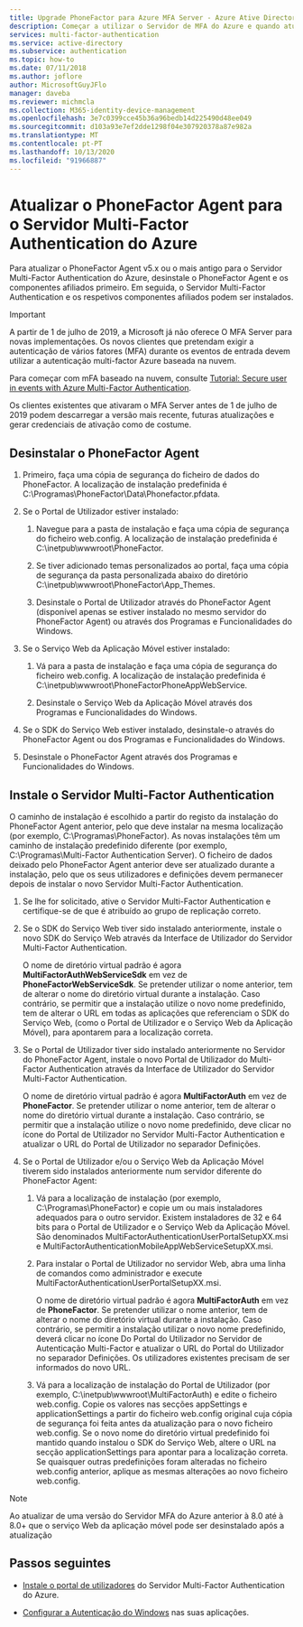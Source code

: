 ```yaml
---
title: Upgrade PhoneFactor para Azure MFA Server - Azure Ative Directory
description: Começar a utilizar o Servidor de MFA do Azure e quando atualizar a partir do phonefactor agent mais antigo.
services: multi-factor-authentication
ms.service: active-directory
ms.subservice: authentication
ms.topic: how-to
ms.date: 07/11/2018
ms.author: joflore
author: MicrosoftGuyJFlo
manager: daveba
ms.reviewer: michmcla
ms.collection: M365-identity-device-management
ms.openlocfilehash: 3e7c0399cce45b36a96bedb14d225490d48ee049
ms.sourcegitcommit: d103a93e7ef2dde1298f04e307920378a87e982a
ms.translationtype: MT
ms.contentlocale: pt-PT
ms.lasthandoff: 10/13/2020
ms.locfileid: "91966887"
---
```

# <a name="upgrade-the-phonefactor-agent-to-azure-multi-factor-authentication-server"></a>Atualizar o PhoneFactor Agent para o Servidor Multi-Factor Authentication do Azure

Para atualizar o PhoneFactor Agent v5.x ou o mais antigo para o Servidor Multi-Factor Authentication do Azure, desinstale o PhoneFactor Agent e os componentes afiliados primeiro. Em seguida, o Servidor Multi-Factor Authentication e os respetivos componentes afiliados podem ser instalados.

> [!IMPORTANT]
> A partir de 1 de julho de 2019, a Microsoft já não oferece O MFA Server para novas implementações. Os novos clientes que pretendam exigir a autenticação de vários fatores (MFA) durante os eventos de entrada devem utilizar a autenticação multi-factor Azure baseada na nuvem.
>
> Para começar com mFA baseado na nuvem, consulte [Tutorial: Secure user in events with Azure Multi-Factor Authentication](tutorial-enable-azure-mfa.md).
>
> Os clientes existentes que ativaram o MFA Server antes de 1 de julho de 2019 podem descarregar a versão mais recente, futuras atualizações e gerar credenciais de ativação como de costume.

## <a name="uninstall-the-phonefactor-agent"></a>Desinstalar o PhoneFactor Agent

1. Primeiro, faça uma cópia de segurança do ficheiro de dados do PhoneFactor. A localização de instalação predefinida é C:\Programas\PhoneFactor\Data\Phonefactor.pfdata.

2. Se o Portal de Utilizador estiver instalado:
   1. Navegue para a pasta de instalação e faça uma cópia de segurança do ficheiro web.config. A localização de instalação predefinida é C:\inetpub\wwwroot\PhoneFactor.

   2. Se tiver adicionado temas personalizados ao portal, faça uma cópia de segurança da pasta personalizada abaixo do diretório C:\inetpub\wwwroot\PhoneFactor\App_Themes.

   3. Desinstale o Portal de Utilizador através do PhoneFactor Agent (disponível apenas se estiver instalado no mesmo servidor do PhoneFactor Agent) ou através dos Programas e Funcionalidades do Windows.

3. Se o Serviço Web da Aplicação Móvel estiver instalado:

   1. Vá para a pasta de instalação e faça uma cópia de segurança do ficheiro web.config. A localização de instalação predefinida é C:\inetpub\wwwroot\PhoneFactorPhoneAppWebService.

   2. Desinstale o Serviço Web da Aplicação Móvel através dos Programas e Funcionalidades do Windows.

4. Se o SDK do Serviço Web estiver instalado, desinstale-o através do PhoneFactor Agent ou dos Programas e Funcionalidades do Windows.

5. Desinstale o PhoneFactor Agent através dos Programas e Funcionalidades do Windows.

## <a name="install-the-multi-factor-authentication-server"></a>Instale o Servidor Multi-Factor Authentication

O caminho de instalação é escolhido a partir do registo da instalação do PhoneFactor Agent anterior, pelo que deve instalar na mesma localização (por exemplo, C:\Programas\PhoneFactor). As novas instalações têm um caminho de instalação predefinido diferente (por exemplo, C:\Programas\Multi-Factor Authentication Server). O ficheiro de dados deixado pelo PhoneFactor Agent anterior deve ser atualizado durante a instalação, pelo que os seus utilizadores e definições devem permanecer depois de instalar o novo Servidor Multi-Factor Authentication.

1. Se lhe for solicitado, ative o Servidor Multi-Factor Authentication e certifique-se de que é atribuído ao grupo de replicação correto.

2. Se o SDK do Serviço Web tiver sido instalado anteriormente, instale o novo SDK do Serviço Web através da Interface de Utilizador do Servidor Multi-Factor Authentication.

   O nome de diretório virtual padrão é agora **MultiFactorAuthWebServiceSdk** em vez de **PhoneFactorWebServiceSdk**. Se pretender utilizar o nome anterior, tem de alterar o nome do diretório virtual durante a instalação. Caso contrário, se permitir que a instalação utilize o novo nome predefinido, tem de alterar o URL em todas as aplicações que referenciam o SDK do Serviço Web, (como o Portal de Utilizador e o Serviço Web da Aplicação Móvel), para apontarem para a localização correta.

3. Se o Portal de Utilizador tiver sido instalado anteriormente no Servidor do PhoneFactor Agent, instale o novo Portal de Utilizador do Multi-Factor Authentication através da Interface de Utilizador do Servidor Multi-Factor Authentication.

   O nome de diretório virtual padrão é agora **MultiFactorAuth** em vez de **PhoneFactor**. Se pretender utilizar o nome anterior, tem de alterar o nome do diretório virtual durante a instalação. Caso contrário, se permitir que a instalação utilize o novo nome predefinido, deve clicar no ícone do Portal de Utilizador no Servidor Multi-Factor Authentication e atualizar o URL do Portal de Utilizador no separador Definições.

4. Se o Portal de Utilizador e/ou o Serviço Web da Aplicação Móvel tiverem sido instalados anteriormente num servidor diferente do PhoneFactor Agent:

   1. Vá para a localização de instalação (por exemplo, C:\Programas\PhoneFactor) e copie um ou mais instaladores adequados para o outro servidor. Existem instaladores de 32 e 64 bits para o Portal de Utilizador e o Serviço Web da Aplicação Móvel. São denominados MultiFactorAuthenticationUserPortalSetupXX.msi e MultiFactorAuthenticationMobileAppWebServiceSetupXX.msi.

   2. Para instalar o Portal de Utilizador no servidor Web, abra uma linha de comandos como administrador e execute MultiFactorAuthenticationUserPortalSetupXX.msi.

      O nome de diretório virtual padrão é agora **MultiFactorAuth** em vez de **PhoneFactor**. Se pretender utilizar o nome anterior, tem de alterar o nome do diretório virtual durante a instalação. Caso contrário, se permitir a instalação utilizar o novo nome predefinido, deverá clicar no ícone Do Portal do Utilizador no Servidor de Autenticação Multi-Factor e atualizar o URL do Portal do Utilizador no separador Definições. Os utilizadores existentes precisam de ser informados do novo URL.

   3. Vá para a localização de instalação do Portal de Utilizador (por exemplo, C:\inetpub\wwwroot\MultiFactorAuth) e edite o ficheiro web.config. Copie os valores nas secções appSettings e applicationSettings a partir do ficheiro web.config original cuja cópia de segurança foi feita antes da atualização para o novo ficheiro web.config. Se o novo nome do diretório virtual predefinido foi mantido quando instalou o SDK do Serviço Web, altere o URL na secção applicationSettings para apontar para a localização correta. Se quaisquer outras predefinições foram alteradas no ficheiro web.config anterior, aplique as mesmas alterações ao novo ficheiro web.config.

> [!NOTE]
> Ao atualizar de uma versão do Servidor MFA do Azure anterior à 8.0 até à 8.0+ que o serviço Web da aplicação móvel pode ser desinstalado após a atualização

## <a name="next-steps"></a>Passos seguintes

- [Instale o portal de utilizadores](howto-mfaserver-deploy-userportal.md) do Servidor Multi-Factor Authentication do Azure.

- [Configurar a Autenticação do Windows](howto-mfaserver-windows.md) nas suas aplicações. 
